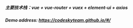 ##### 主要技术栈：vue + vue-router + vuex + element-ui + axios

##### Demo address: https://codeskyteam.github.io/#/
